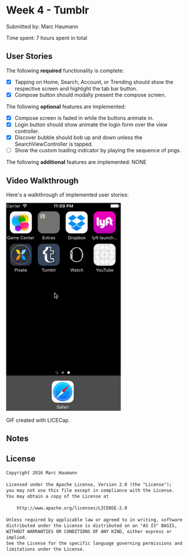 # Week 4 - Tumblr

Submitted by: Marc Haumann

Time spent: 7 hours spent in total

## User Stories

The following **required** functionality is complete:
* [x] Tapping on Home, Search, Account, or Trending should show the respective screen and highlight the tab bar button.
* [x] Compose button should modally present the compose screen.

The following **optional** features are implemented:
* [x] Compose screen is faded in while the buttons animate in.
* [x] Login button should show animate the login form over the view controller.
* [x] Discover bubble should bob up and down unless the SearchViewController is tapped.
* [ ] Show the custom loading indicator by playing the sequence of pngs.

The following **additional** features are implemented:
NONE

## Video Walkthrough 

Here's a walkthrough of implemented user stories:

<img src='https://github.com/marchaumann/Tumblr/blob/master/tumblr.gif' title='Video Walkthrough' width='' alt='Video Walkthrough' />

GIF created with LICECap.

## Notes



## License

    Copyright 2016 Marc Haumann

    Licensed under the Apache License, Version 2.0 (the "License");
    you may not use this file except in compliance with the License.
    You may obtain a copy of the License at

        http://www.apache.org/licenses/LICENSE-2.0

    Unless required by applicable law or agreed to in writing, software
    distributed under the License is distributed on an "AS IS" BASIS,
    WITHOUT WARRANTIES OR CONDITIONS OF ANY KIND, either express or implied.
    See the License for the specific language governing permissions and
    limitations under the License.
